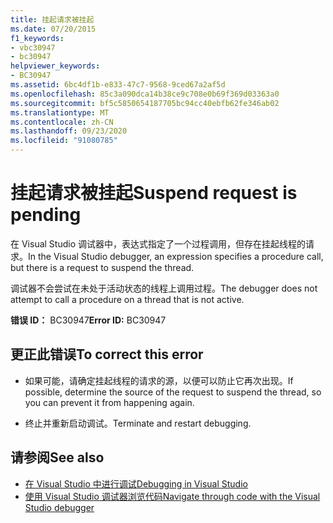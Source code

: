 ```yaml
---
title: 挂起请求被挂起
ms.date: 07/20/2015
f1_keywords:
- vbc30947
- bc30947
helpviewer_keywords:
- BC30947
ms.assetid: 6bc4df1b-e833-47c7-9568-9ced67a2af5d
ms.openlocfilehash: 85c3a090dca14b38ce9c708e0b69f369d03363a0
ms.sourcegitcommit: bf5c5850654187705bc94cc40ebfb62fe346ab02
ms.translationtype: MT
ms.contentlocale: zh-CN
ms.lasthandoff: 09/23/2020
ms.locfileid: "91080785"
---
```

# <a name="suspend-request-is-pending"></a><span data-ttu-id="f3508-102">挂起请求被挂起</span><span class="sxs-lookup"><span data-stu-id="f3508-102">Suspend request is pending</span></span>

<span data-ttu-id="f3508-103">在 Visual Studio 调试器中，表达式指定了一个过程调用，但存在挂起线程的请求。</span><span class="sxs-lookup"><span data-stu-id="f3508-103">In the Visual Studio debugger, an expression specifies a procedure call, but there is a request to suspend the thread.</span></span>  
  
 <span data-ttu-id="f3508-104">调试器不会尝试在未处于活动状态的线程上调用过程。</span><span class="sxs-lookup"><span data-stu-id="f3508-104">The debugger does not attempt to call a procedure on a thread that is not active.</span></span>  
  
 <span data-ttu-id="f3508-105">**错误 ID：** BC30947</span><span class="sxs-lookup"><span data-stu-id="f3508-105">**Error ID:** BC30947</span></span>  
  
## <a name="to-correct-this-error"></a><span data-ttu-id="f3508-106">更正此错误</span><span class="sxs-lookup"><span data-stu-id="f3508-106">To correct this error</span></span>  
  
- <span data-ttu-id="f3508-107">如果可能，请确定挂起线程的请求的源，以便可以防止它再次出现。</span><span class="sxs-lookup"><span data-stu-id="f3508-107">If possible, determine the source of the request to suspend the thread, so you can prevent it from happening again.</span></span>  
  
- <span data-ttu-id="f3508-108">终止并重新启动调试。</span><span class="sxs-lookup"><span data-stu-id="f3508-108">Terminate and restart debugging.</span></span>  
  
## <a name="see-also"></a><span data-ttu-id="f3508-109">请参阅</span><span class="sxs-lookup"><span data-stu-id="f3508-109">See also</span></span>

- [<span data-ttu-id="f3508-110">在 Visual Studio 中进行调试</span><span class="sxs-lookup"><span data-stu-id="f3508-110">Debugging in Visual Studio</span></span>](/visualstudio/debugger/debugger-feature-tour)
- [<span data-ttu-id="f3508-111">使用 Visual Studio 调试器浏览代码</span><span class="sxs-lookup"><span data-stu-id="f3508-111">Navigate through code with the Visual Studio debugger</span></span>](/visualstudio/debugger/navigating-through-code-with-the-debugger)
